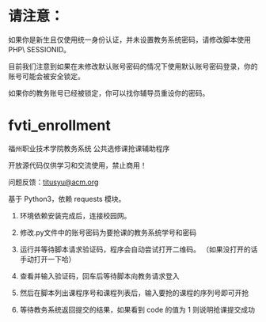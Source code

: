 # 请注意：
如果你是新生且仅使用统一身份认证，并未设置教务系统密码，请修改脚本使用PHP\ SESSIONID。

目前我们注意到如果在未修改默认账号密码的情况下使用默认账号密码登录，你的账号可能会被安全锁定。

如果你的教务账号已经被锁定，你可以找你辅导员重设你的密码。

# fvti_enrollment
福州职业技术学院教务系统 公共选修课抢课辅助程序

开放源代码仅供学习和交流使用，禁止商用！

问题反馈：titusyu@acm.org

基于 Python3，依赖 requests 模块。

1. 环境依赖安装完成后，连接校园网。
2. 修改.py文件中的账号密码为要抢课的教务系统学号和密码
3. 运行并等待脚本请求验证码，程序会自动尝试打开二维码。
  （如果没打开的话手动打开一下哈）

4. 查看并输入验证码，回车后等待脚本向教务请求登入
5. 然后在脚本列出课程序号和课程列表后，输入要抢的课程的序列号即可开抢
6. 等待教务系统返回提交的结果，如果看到 code 的值为 1 则说明抢课提交成功
